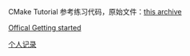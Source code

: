 CMake Tutorial 参考练习代码，原始文件：[this archive](https://cmake.org/cmake/help/v3.26/_downloads/b3709254dc3baae6a887ff3a1fd84900/cmake-3.26.6-tutorial-source.zip)

[Offical Getting started](https://cmake.org/getting-started/)

[个人记录](http://101.35.55.157:54321/categories/cmake/)

